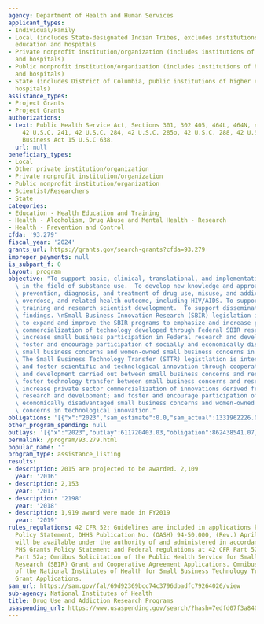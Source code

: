 ```yaml
---
agency: Department of Health and Human Services
applicant_types:
- Individual/Family
- Local (includes State-designated Indian Tribes, excludes institutions of higher
  education and hospitals
- Private nonprofit institution/organization (includes institutions of higher education
  and hospitals)
- Public nonprofit institution/organization (includes institutions of higher education
  and hospitals)
- State (includes District of Columbia, public institutions of higher education and
  hospitals)
assistance_types:
- Project Grants
- Project Grants
authorizations:
- text: Public Health Service Act, Sections 301, 302 405, 464L, 464N, 464O and 464P,
    42 U.S.C. 241, 42 U.S.C. 284, 42 U.S.C. 285o, 42 U.S.C. 288, 42 U.S.C. 295; Small
    Business Act 15 U.S.C 638.
  url: null
beneficiary_types:
- Local
- Other private institution/organization
- Private nonprofit institution/organization
- Public nonprofit institution/organization
- Scientist/Researchers
- State
categories:
- Education - Health Education and Training
- Health - Alcoholism, Drug Abuse and Mental Health - Research
- Health - Prevention and Control
cfda: '93.279'
fiscal_year: '2024'
grants_url: https://grants.gov/search-grants?cfda=93.279
improper_payments: null
is_subpart_f: 0
layout: program
objective: "To support basic, clinical, translational, and implementation research\
  \ in the field of substance use.  To develop new knowledge and approaches for the\
  \ prevention, diagnosis, and treatment of drug use, misuse, and addiction, drug\
  \ overdose, and related health outcome, including HIV/AIDS. To support research\
  \ training and research scientist development.  To support dissemination of research\
  \ findings. \nSmall Business Innovation Research (SBIR) legislation is intended\
  \ to expand and improve the SBIR programs to emphasize and increase private sector\
  \ commercialization of technology developed through Federal SBIR research and development;\
  \ increase small business participation in Federal research and development; and\
  \ foster and encourage participation of socially and economically disadvantaged\
  \ small business concerns and women-owned small business concerns in the SBIR program.\
  \ The Small Business Technology Transfer (STTR) legistlation is intended to stimulate\
  \ and foster scientific and technological innovation through cooperative research\
  \ and development carried out between small business concerns and research institutions;\
  \ foster technology transfer between small business concerns and research institutions;\
  \ increase private sector commercialization of innovations derived from Federal\
  \ research and development; and foster and encourage participation of socially and\
  \ economically disadvantaged small business concerns and women-owned small business\
  \ concerns in technological innovation."
obligations: '[{"x":"2023","sam_estimate":0.0,"sam_actual":1331962226.0,"usa_spending_actual":1519394944.73},{"x":"2024","sam_estimate":0.0,"sam_actual":1324224214.0,"usa_spending_actual":1519782507.37},{"x":"2025","sam_estimate":0.0,"sam_actual":1337466456.0,"usa_spending_actual":475138187.98}]'
other_program_spending: null
outlays: '[{"x":"2023","outlay":611720403.03,"obligation":862438541.07},{"x":"2024","outlay":259711354.02,"obligation":596168955.95},{"x":"2025","outlay":19552754.18,"obligation":61508529.81}]'
permalink: /program/93.279.html
popular_name: ''
program_type: assistance_listing
results:
- description: 2015 are projected to be awarded. 2,109
  year: '2016'
- description: 2,153
  year: '2017'
- description: '2198'
  year: '2018'
- description: 1,919 award were made in FY2019
  year: '2019'
rules_regulations: 42 CFR 52; Guidelines are included in applications kits. PHS Grants
  Policy Statement, DHHS Publication No. (OASH) 94-50,000, (Rev.) April 1998. Grants
  will be available under the authority of and administered in accordance with the
  PHS Grants Policy Statement and Federal regulations at 42 CFR Part 52 and 42 CFR
  Part 52a; Omnibus Solicitation of the Public Health Service for Small Business Innovation
  Research (SBIR) Grant and Cooperative Agreement Applications. Omnibus Solicitation
  of the National Institutes of Health for Small Business Technology Transfer (STTR)
  Grant Applications.
sam_url: https://sam.gov/fal/69d92369bcc74c3796dbadfc79264026/view
sub-agency: National Institutes of Health
title: Drug Use and Addiction Research Programs
usaspending_url: https://www.usaspending.gov/search/?hash=7edfd07f3a8402cb8e95e578fae96253
---
```

